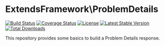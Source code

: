 # ExtendsFramework\ProblemDetails
[![Build Status](https://travis-ci.org/extendsframework/extends-problem-details.svg?branch=master)](https://travis-ci.org/extendsframework/extends-problem-details)
[![Coverage Status](https://coveralls.io/repos/github/extendsframework/extends-problem-details/badge.svg?branch=master)](https://coveralls.io/github/extendsframework/extends-problem-details?branch=master)
[![License](https://poser.pugx.org/extendsframework/extends-problem-details/license)](https://packagist.org/packages/extendsframework/extends-problem-details)
[![Latest Stable Version](https://poser.pugx.org/extendsframework/extends-problem-details/v/stable)](https://packagist.org/packages/extendsframework/extends-problem-details)
[![Total Downloads](https://poser.pugx.org/extendsframework/extends-problem-details/downloads)](https://packagist.org/packages/extendsframework/extends-problem-details)

This repository provides some basics to build a Problem Details response.
